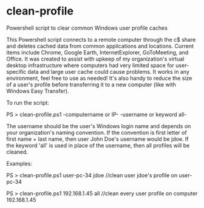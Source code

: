 # clean-profile
Powershell script to clear common Windows user profile caches

This Powershell script connects to a remote computer through the c$ share and deletes cached data from common applications and locations. Current items include Chrome, Google Earth, InternetExplorer, GoToMeeting, and Office. It was created to assist with upkeep of my organization's virtual desktop infrastructure where computers had very limited space for user-specific data and large user cache could cause problems. It works in any environment, feel free to use as needed! It's also handy to reduce the size of a user's profile before transferring it to a new computer (like with Windows Easy Transfer).

To run the script:

PS > clean-profile.ps1 -computername or IP- -username or keyword all-

The username should be the user's Windows login name and depends on your organization's naming convention. If the convention is first letter of first name + last name, then user John Doe's username would be jdoe. If the keyword 'all' is used in place of the username, then all profiles will be cleaned.

Examples:

PS > clean-profile.ps1 user-pc-34 jdoe //clean user jdoe's profile on user-pc-34

PS > clean-profile.ps1 192.168.1.45 all //clean every user profile on computer 192.168.1.45
